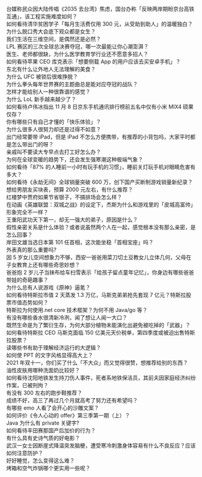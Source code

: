 台媒称民众因大陆传唱《2035 去台湾》焦虑，国台办称「反映两岸期盼京台高铁互通」，该工程实施难度如何？  
如何看待清华贫困学子「每月生活费仅用 300 元，从受助到助人」的温暖独白？  
为什么脱口秀大会底下观众都是女生？  
我们生活在三维空间，是偶然还是必然？  
LPL 赛区的三次全球总决赛夺冠，哪一次最能让你心潮澎湃？  
医生、老师都很缺，为什么医学教育学行业还不愿意多招人？  
如何看待苹果 CEO 库克表示「想要侧载 App 的用户应该去买安卓手机」？  
东北有什么让外地人无法理解的美食？  
为什么 UFC 被锁后很难挣脱？  
为什么拳头每年世界赛的主题曲总是能对应夺冠的战队？  
怎样才能给别人一种很靠谱的感觉？  
为什么 LoL 新手越来越少了？  
如何看待卢伟冰指出 11 月 8 日京东手机通讯排行榜前五名中仅有小米 MIX4 硕果仅存？  
你有哪些只有自己才懂的「快乐体验」？  
为什么很多人很努力却还是过得不如意？  
出门经常要带 iPad，但是 iPad 不怎么方便携带，有推荐的小背包吗，大家平时都是怎么带出门的呀？  
亲戚叫不要读大专早点去打工好怎么办？  
为何在全球变暖的趋势下，还会发生强寒潮这种极端气象？  
如何看待「87% 的人睡前一小时有玩手机的习惯」，睡前关灯玩手机对眼睛危害有多大？  
如何看待《永劫无间》全球销量突破 600 万，创下国产买断制游戏销量新纪录？  
想给男朋友买块表，预算 2000 元左右，有什么推荐？  
红楼梦中贾府如果节省银子，不搞排场会怎么样？  
在动画《英雄联盟：双城之战》的设定下，杰斯为什么和游戏里的「皮城高富帅」形象完全不一样？  
王重阳武功天下第一，却无一强大的弟子，原因是什么？  
假性亲密关系是什么体验？或者说虽然两个人在一起，感觉根本没有那么亲密，是怎么回事？  
岸田文雄当选日本第 101 任首相，这次能坐稳「首相宝座」吗？  
外表真的那么重要吗?  
因 5 岁女儿空间想象力不够，西安一爸爸用菜刀切土豆教女儿立体几何，父母在子女教育上还有哪些奇思妙想？  
爸爸抱 2 岁儿子当抹布给车扫雪表示「给孩子留点童年记忆」，你身边有哪些爸爸带娃的奇葩趣事？  
为什么总有人说游戏《原神》逼氪？  
如何看待特斯拉市值 2 天蒸发 1.3 万亿，马斯克弟弟抢先套现 7 亿元？特斯拉股票市值态势如何？  
特斯拉为何使用.net core 技术框架？为何不用 Java/go 等？  
有没有哪些香水很清新冷冽，闻了想让人闻一大口？  
既然生命是为了繁衍生存，为何大部分植物未能演化出避免被吃掉的「武器」？  
如何看待特斯拉 CEO 马斯克面临 150 亿美元天价税单，第四季度或被迫出售特斯拉股票？  
读哪些书有助于理解经济运行的大逻辑？  
如何使 PPT 的文字风格显得高大上？  
2021 年双十一，你们买了什么「不大众」而又觉得很赞，想推荐给别的东西？  
油性皮肤用哪种洗面奶比较好？  
如何看待沈阳地铁发生持刀伤人事件，死者系地铁保洁员，其前夫因家庭经济纠纷作案，已被刑拘？  
有没有 300 左右的跑步鞋推荐？  
成绩不好，高三了再过几个月就高考了努力还有希望吗？  
有哪些 emo 人看了会开心的沙雕文案？  
如何评价《令人心动的 offer》第三季第一期（上）？  
Java 为什么有 private 关键字?  
如何看待丰田赛那国产后加价的行为？  
有什么具有史诗气质的好电影？  
武汉一女士因断崖式降温突发脑梗，遭受寒冷刺激身体容易有什么不良反应？应该如何注意防护？  
好好睡觉，怎么变得这么难？  
烤箱和空气炸锅哪个更实用一些呢？  

